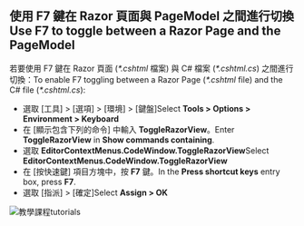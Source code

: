 <a name="f7"></a>
## <a name="use-f7-to-toggle-between-a-razor-page-and-the-pagemodel"></a><span data-ttu-id="aa22e-101">使用 F7 鍵在 Razor 頁面與 PageModel 之間進行切換</span><span class="sxs-lookup"><span data-stu-id="aa22e-101">Use F7 to toggle between a Razor Page and the PageModel</span></span>

<span data-ttu-id="aa22e-102">若要使用 F7 鍵在 Razor 頁面 (*\*.cshtml* 檔案) 與 C# 檔案 (*\*.cshtml.cs*) 之間進行切換：</span><span class="sxs-lookup"><span data-stu-id="aa22e-102">To enable F7 toggling between a Razor Page (*\*.cshtml* file) and the C# file (*\*.cshtml.cs*):</span></span>

* <span data-ttu-id="aa22e-103">選取 [工具] > [選項] > [環境] > [鍵盤]</span><span class="sxs-lookup"><span data-stu-id="aa22e-103">Select **Tools > Options > Environment > Keyboard**</span></span>
* <span data-ttu-id="aa22e-104">在 [顯示包含下列的命令]  中輸入 **ToggleRazorView**。</span><span class="sxs-lookup"><span data-stu-id="aa22e-104">Enter **ToggleRazorView** in **Show commands containing**.</span></span>
* <span data-ttu-id="aa22e-105">選取 **EditorContextMenus.CodeWindow.ToggleRazorView**</span><span class="sxs-lookup"><span data-stu-id="aa22e-105">Select **EditorContextMenus.CodeWindow.ToggleRazorView**</span></span>
* <span data-ttu-id="aa22e-106">在 [按快速鍵] 項目方塊中，按 **F7** 鍵。</span><span class="sxs-lookup"><span data-stu-id="aa22e-106">In the **Press shortcut keys** entry box, press **F7**.</span></span>
* <span data-ttu-id="aa22e-107">選取 [指派] > [確定]</span><span class="sxs-lookup"><span data-stu-id="aa22e-107">Select **Assign > OK**</span></span>

![<span data-ttu-id="aa22e-108">教學課程</span><span class="sxs-lookup"><span data-stu-id="aa22e-108">tutorials</span></span> ](~/tutorials/razor-pages/razor-pages-start/_static/F7.png)
<!-- 
![preceding instructions](~/includes/RP/_static/F7.png)

![_static/F7.pngs](_static/F7.png)
-->
